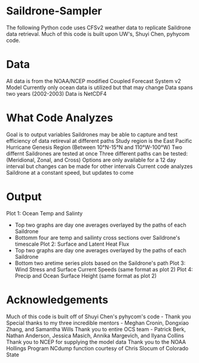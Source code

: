 # Saildrone-Sampler
The following Python code uses CFSv2 weather data to replicate Saildrone data retrieval. Much of this code is built upon UW's, Shuyi Chen, pyhycom code.

# Data
All data is from the NOAA/NCEP modified Coupled Forecast System v2 Model
Currently only ocean data is utilized but that may change
Data spans two years (2002-2003)
Data is NetCDF4

# What Code Analyzes
Goal is to output variables Saildrones may be able to capture and test efficiency of data retireval at different paths 
Study region is the East Pacific Hurricane Genesis Region (Between 10°N-15°N and 110°W-100°W)
Two differnt Saildrones are tested at once
Three different paths can be tested: (Meridional, Zonal, and Cross)
Options are only available for a 12 day interval but changes can be made for other intervals
Current code analyzes Saildrone at a constant speed, but updates to come

# Output
Plot 1: Ocean Temp and Salinty
  * Top two graphs are day one averages overlayed by the paths of each Saildrone
  * Bottomm four are temp and sailinty cross sections over Saildrone's timescale
Plot 2: Surface and Latent Heat Flux
  * Top two graphs are day one averages overlayed by the paths of each Saildrone
  * Bottom two aretime series plots based on the Saildrone's path
Plot 3: Wind Stress and Surface Current Speeds (same format as plot 2)
Plot 4: Precip and Ocean Surface Height (same format as plot 2)

# Acknowledgements
Much of this code is built off of Shuyi Chen's pyhycom's code - Thank you
Special thanks to my three incredible mentors - Meghan Cronin, Dongxiao Zhang, and Samantha Wills
Thank you to entire OCS team - Patrick Berk, Nathan Anderson, Jessica Masich, Annika Margevich, and Ilyana Collins
Thank you to NCEP for supplying the model data
Thank you to the NOAA Hollings Program
NCdump function courtesy of Chris Slocum of Colorado State

